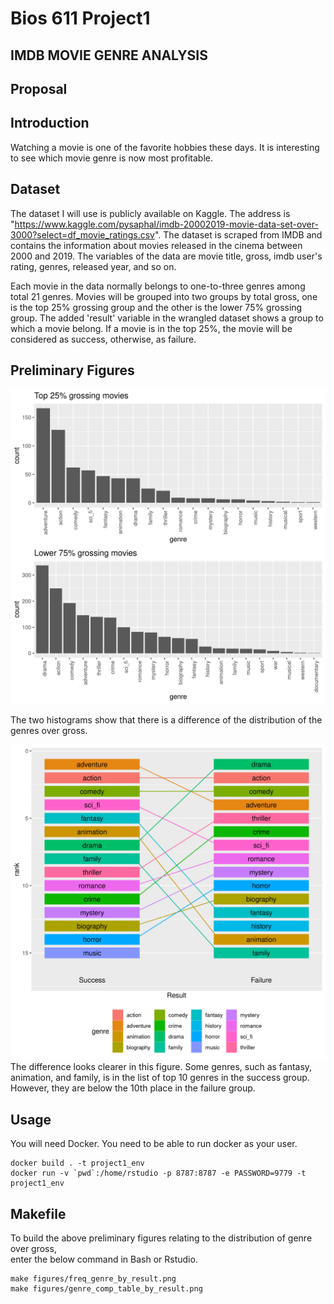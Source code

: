 Bios 611 Project1
=================
IMDB MOVIE GENRE ANALYSIS
-------------------------------

Proposal
--------

Introduction
------------
 Watching a movie is one of the favorite hobbies these days.
It is interesting to see which movie genre is now most profitable.

Dataset
--------
 The dataset I will use is publicly available on Kaggle. The address is "https://www.kaggle.com/pysaphal/imdb-20002019-movie-data-set-over-3000?select=df_movie_ratings.csv".
The dataset is scraped from IMDB and contains the information about movies released in the cinema between 2000 and 2019.
The variables of the data are movie title, gross, imdb user's rating, genres, released year, and so on.


 Each movie in the data normally belongs to one-to-three genres among total 21 genres.
Movies will be grouped into two groups by total gross, one is the top 25% grossing group and the other is the lower 75% grossing group.
The added 'result' variable in the wrangled dataset shows a group to which a movie belong. If a movie is in the top 25%, the movie will be considered as success, otherwise, as failure.

Preliminary Figures
-------------------

![](assets/freq_genre_by_result.png)

 The two histograms show that there is a difference of the distribution of the genres over gross. 

![](assets/genre_comp_table_by_result.png)
 The difference looks clearer in this figure. Some genres, such as fantasy, animation, and family, is in the list of top 10 genres in the success group.
However, they are below the 10th place in the failure group. 


Usage
------------------

 You will need Docker. You need to be able to run docker as your user.

    docker build . -t project1_env
    docker run -v `pwd`:/home/rstudio -p 8787:8787 -e PASSWORD=9779 -t project1_env

Makefile
--------

 To build the above preliminary figures relating to the distribution of genre over gross,\
enter the below command in Bash or Rstudio.

	make figures/freq_genre_by_result.png
	make figures/genre_comp_table_by_result.png


